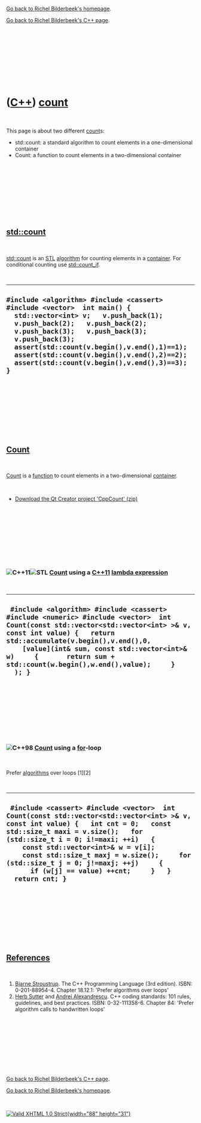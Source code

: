 [Go back to Richel Bilderbeek's homepage](index.htm).

[Go back to Richel Bilderbeek's C++ page](Cpp.htm).

 

 

 

 

 

([C++](Cpp.htm)) [count](CppCount.htm)
======================================

 

This page is about two different [count](CppCount.htm)s:

-   std::count: a standard algorithm to count elements in a
    one-dimensional container
-   Count: a function to count elements in a two-dimensional container

 

 

 

 

 

[std::count](CppCount.htm)
--------------------------

 

[std::count](CppCount.htm) is an [STL](CppStl.htm)
[algorithm](CppAlgorithm.htm) for counting elements in a
[container](CppContainer.htm). For conditional counting use
[std::count\_if](CppCount_if.htm).

 

  ------------------------------------------------------------------------------------------------------------------------------------------------------------------------------------------------------------------------------------------------------------------------------------------------------------------------------------------------------------
  ` #include <algorithm> #include <cassert> #include <vector>  int main() {   std::vector<int> v;   v.push_back(1);   v.push_back(2);   v.push_back(2);   v.push_back(3);   v.push_back(3);   v.push_back(3);    assert(std::count(v.begin(),v.end(),1)==1);   assert(std::count(v.begin(),v.end(),2)==2);   assert(std::count(v.begin(),v.end(),3)==3); } `
  ------------------------------------------------------------------------------------------------------------------------------------------------------------------------------------------------------------------------------------------------------------------------------------------------------------------------------------------------------------

 

 

 

 

 

[Count](CppCount.htm)
---------------------

 

[Count](CppCount.htm) is a [function](CppFunction.htm) to count elements
in a two-dimensional [container](CppContainer.htm).

 

-   [Download the Qt Creator project 'CppCount' (zip)](CppCount.zip)

 

 

 

 

 

### ![C++11](PicCpp11.png)![STL](PicStl.png) [Count](CppCount.htm) using a [C++11](Cpp11.htm) [lambda expression](CppLambdaExpression.htm)

 

  ----------------------------------------------------------------------------------------------------------------------------------------------------------------------------------------------------------------------------------------------------------------------------------------------------------------------------------
  ` #include <algorithm> #include <cassert> #include <numeric> #include <vector>  int Count(const std::vector<std::vector<int> >& v, const int value) {   return std::accumulate(v.begin(),v.end(),0,     [value](int& sum, const std::vector<int>& w)     {       return sum + std::count(w.begin(),w.end(),value);     }   ); }`
  ----------------------------------------------------------------------------------------------------------------------------------------------------------------------------------------------------------------------------------------------------------------------------------------------------------------------------------

 

 

 

 

 

### ![C++98](PicCpp98.png) [Count](CppCount.htm) using a [for](CppFor.htm)-loop

 

Prefer [algorithms](CppAlgorithm.htm) over loops \[1\]\[2\]

 

  -------------------------------------------------------------------------------------------------------------------------------------------------------------------------------------------------------------------------------------------------------------------------------------------------------------------------------------------------------------------------------------------------------
  ` #include <cassert> #include <vector>  int Count(const std::vector<std::vector<int> >& v, const int value) {   int cnt = 0;   const std::size_t maxi = v.size();   for (std::size_t i = 0; i!=maxi; ++i)   {     const std::vector<int>& w = v[i];     const std::size_t maxj = w.size();     for (std::size_t j = 0; j!=maxj; ++j)     {       if (w[j] == value) ++cnt;     }   }   return cnt; }`
  -------------------------------------------------------------------------------------------------------------------------------------------------------------------------------------------------------------------------------------------------------------------------------------------------------------------------------------------------------------------------------------------------------

 

 

 

 

 

[References](CppReferences.htm)
-------------------------------

 

1.  [Bjarne Stroustrup](CppBjarneStroustrup.htm). The C++ Programming
    Language (3rd edition). ISBN: 0-201-88954-4. Chapter 18.12.1:
    'Prefer algorithms over loops'
2.  [Herb Sutter](CppHerbSutter.htm) and [Andrei
    Alexandrescu](CppAndreiAlexandrescu.htm). C++ coding standards: 101
    rules, guidelines, and best practices. ISBN: 0-32-111358-6. Chapter
    84: 'Prefer algorithm calls to handwritten loops'

 

 

 

 

 

[Go back to Richel Bilderbeek's C++ page](Cpp.htm).

[Go back to Richel Bilderbeek's homepage](index.htm).

 

[![Valid XHTML 1.0 Strict](valid-xhtml10.png){width="88"
height="31"}](http://validator.w3.org/check?uri=referer)
